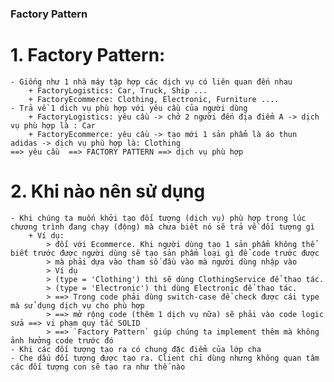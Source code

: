 ### Factory Pattern

# 1. Factory Pattern:

    - Giống như 1 nhà máy tập hợp các dịch vụ có liên quan đến nhau
        + FactoryLogistics: Car, Truck, Ship ...
        + FactoryEcommerce: Clothing, Electronic, Furniture ....
    - Trả về 1 dich vụ phù hợp với yêu cầu của người dùng
        + FactoryLogistics: yêu cầu -> chở 2 người đến địa điểm A -> dịch vụ phù hợp là : Car
        + FactoryEcommerce: yêu cầu -> tạo mới 1 sản phẩm là áo thun adidas -> dịch vụ phù hợp là: Clothing
    ==> yêu cầu  ==> FACTORY PATTERN ==> dịch vụ phù hợp

# 2. Khi nào nên sử dụng

    - Khi chúng ta muốn khởi tạo đối tượng (dịch vụ) phù hợp trong lúc chương trình đang chạy (động) mà chưa biêt nó sẽ trả về đối tượng gì
        + Ví dụ:
            > đối với Ecommerce. Khi người dùng tạo 1 sản phẩm không thể biết trước được người dùng sẽ tạo sản phẩm loại gì để code trước được
            > mà phải dựa vào tham số đầu vào mà người dùng nhập vào
            > Ví dụ
            > (type = 'Clothing') thì sẽ dùng ClothingService để thao tác.
            > (type = 'Electronic') thì dùng Electronic để thao tác.
            > ==> Trong code phải dùng switch-case để check được cái type mà sử dụng dịch vụ cho phù hợp
            > ==> mở rộng code (thêm 1 dịch vụ nữa) sẽ phải vào code logic sửa ==> vi phạm quy tắc SOLID
            > ==> `Factory Pattern` giúp chúng ta implement thêm mà không ảnh hưởng code trước đó
    - Khi các đối tượng tạo ra có chung đặc điểm của lớp cha
    - Che dấu đối tượng được tạo ra. Client chỉ dùng nhưng không quan tâm các đối tượng con sẽ tạo ra như thế nào
